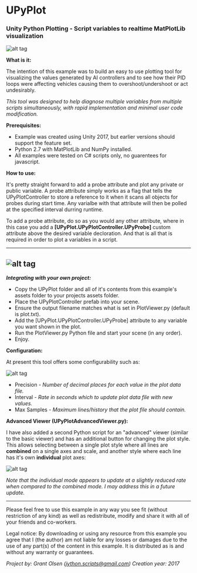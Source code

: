 # UPyPlot
### Unity Python Plotting - Script variables to realtime MatPlotLib visualization


![alt tag](https://raw.githubusercontent.com/guiglass/UPyPlot/master/SceneLayout.png)

**What is it:**

The intention of this example was to build an easy to use plotting tool for visualizing the values generated by AI controllers and to see how their PID loops were affecting vehicles causing them to overshoot/undershoot or act undesirably.

_This tool was designed to help diagnose multiple variables from multiple scripts simultaneously, with rapid implementation and minimal user code modification._

**Prerequisites:**

* Example was created using Unity 2017, but earlier versions should support the feature set.
* Python 2.7 with MatPlotLib and NumPy installed.
* All examples were tested on C# scripts only, no guarentees for javascript.

**How to use:**

It's pretty straight forward to add a probe attribute and plot any private or public variable. A probe attribute simply works as a flag that tells the UPyPlotController to store a reference to it when it scans all objects for probes during start time. Any varialbe with that attribute will then be polled at the specified interval durring runtime. 

To add a probe attribute, do so as you would any other attribute, where in this case you add a **[UPyPlot.UPyPlotController.UPyProbe]** custom attribute above the desired variable decloration. And that is all that is required in order to plot a variables in a script.

---
![alt tag](https://raw.githubusercontent.com/guiglass/UPyPlot/master/ExampleAttributes.png)
---


**_Integrating with your own project:_**

* Copy the UPyPlot folder and all of it's contents from this example's assets folder to your projects assets folder.
* Place the UPyPlotController prefab into your scene.
* Ensure the output filename matches what is set in PlotViewer.py (default is plot.txt).
* Add the [UPyPlot.UPyPlotController.UPyProbe] attribute to any variable you want shown in the plot.
* Run the PlotViewer.py Python file and start your scene (in any order). 
* Enjoy.


**Configuration:**

At present this tool offers some configurability such as:

![alt tag](https://raw.githubusercontent.com/guiglass/UPyPlot/master/InspectorOptions.png)

* Precision - _Number of decimal places for each value in the plot data file._
* Interval - _Rate in seconds which to update plot data file with new values._
* Max Samples - _Maximum lines/history that the plot file should contain._


**Advanced Viewer (UPyPlotAdvancedViewer.py):**

I have also added a second Python script for an "advanced" viewer (similar to the basic viewer) and has an additional button for changing the plot style. This allows selecting between a single plot style where all lines are **combined** on a single axes and scale, and another style where each line has it's own **individual** plot axes:

![alt tag](https://raw.githubusercontent.com/guiglass/UPyPlot/master/AdvancedPlotViewer.png)

_Note that the individual mode appears to update at a slightly reduced rate when compared to the combined mode. I may address this in a future update._


---

Please feel free to use this example in any way you see fit (without restriction of any kind) as well as redistribute, modify and share it with all of your friends and co-workers.

Legal notice:
By downloading or using any resource from this example you agree that I (the author) am not liable for any losses or damages due to the use of any part(s) of the content in this example. It is distributed as is and without any warranty or guarantees. 

*Project by: Grant Olsen (jython.scripts@gmail.com)
Creation year: 2017*